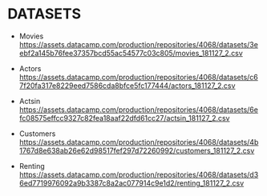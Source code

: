 # DATASETS

* Movies
https://assets.datacamp.com/production/repositories/4068/datasets/3eebf2a145b76fee37357bcd55ac54577c03c805/movies_181127_2.csv

* Actors
https://assets.datacamp.com/production/repositories/4068/datasets/c67f20fa317e8229eed7586cda8bfce5fc177444/actors_181127_2.csv

* Actsin
https://assets.datacamp.com/production/repositories/4068/datasets/6efc08575effcc9327c82fea18aaf22dfd61cc27/actsin_181127_2.csv

* Customers
https://assets.datacamp.com/production/repositories/4068/datasets/4b1767d8e638ab26e62d98517fef297d72260992/customers_181127_2.csv

* Renting
https://assets.datacamp.com/production/repositories/4068/datasets/d36ed7719976092a9b3387c8a2ac077914c9e1d2/renting_181127_2.csv